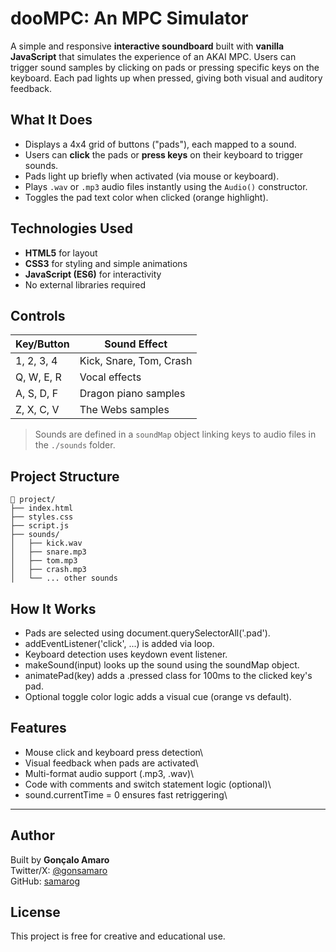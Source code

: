 # dooMPC: An MPC Simulator

A simple and responsive **interactive soundboard** built with **vanilla JavaScript** that simulates the experience of an AKAI MPC. Users can trigger sound samples by clicking on pads or pressing specific keys on the keyboard. Each pad lights up when pressed, giving both visual and auditory feedback.

## What It Does

- Displays a 4x4 grid of buttons ("pads"), each mapped to a sound.
- Users can **click** the pads or **press keys** on their keyboard to trigger sounds.
- Pads light up briefly when activated (via mouse or keyboard).
- Plays `.wav` or `.mp3` audio files instantly using the `Audio()` constructor.
- Toggles the pad text color when clicked (orange highlight).

## Technologies Used

- **HTML5** for layout
- **CSS3** for styling and simple animations
- **JavaScript (ES6)** for interactivity
- No external libraries required

## Controls

| Key/Button | Sound Effect            |
|------------|-------------------------|
| 1, 2, 3, 4 | Kick, Snare, Tom, Crash |
| Q, W, E, R | Vocal effects           |
| A, S, D, F | Dragon piano samples    |
| Z, X, C, V | The Webs samples	       |

> Sounds are defined in a `soundMap` object linking keys to audio files in the `./sounds` folder.

## Project Structure

```plaintext
📁 project/
├── index.html
├── styles.css
├── script.js
├── sounds/
│   ├── kick.wav
│   ├── snare.mp3
│   ├── tom.mp3
│   ├── crash.mp3
│   └── ... other sounds
```

## How It Works

- Pads are selected using document.querySelectorAll('.pad').
- addEventListener('click', ...) is added via loop.
- Keyboard detection uses keydown event listener.
- makeSound(input) looks up the sound using the soundMap object.
- animatePad(key) adds a .pressed class for 100ms to the clicked key's pad.
- Optional toggle color logic adds a visual cue (orange vs default).

## Features
- Mouse click and keyboard press detection\
- Visual feedback when pads are activated\
- Multi-format audio support (.mp3, .wav)\
- Code with comments and switch statement logic (optional)\
- sound.currentTime = 0 ensures fast retriggering\

---

## Author
Built by **Gonçalo Amaro**  
Twitter/X: [@gonsamaro](https://twitter.com/gonsamaro)  
GitHub: [samarog](https://github.com/samarog)

## License
This project is free for creative and educational use.

